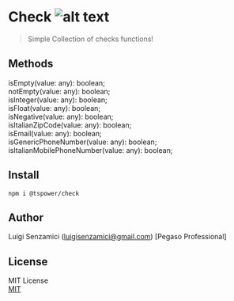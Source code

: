 # Check        ![alt text](https://ppbusinessproject.visualstudio.com/TSPowerOne/_apis/build/status/TsPowerOne.Check?branchName=master)

> Simple Collection of checks functions!


## Methods
isEmpty(value: any): boolean;  
notEmpty(value: any): boolean;  
isInteger(value: any): boolean;  
isFloat(value: any): boolean;  
isNegative(value: any): boolean;  
isItalianZipCode(value: any): boolean;  
isEmail(value: any): boolean;  
isGenericPhoneNumber(value: any): boolean;  
isItalianMobilePhoneNumber(value: any): boolean;

## Install
`npm i @tspower/check`


## Author
Luigi Senzamici (luigisenzamici@gmail.com) [Pegaso Professional]

## License
MIT License  
[MIT](http://opensource.org/licenses/MIT)


